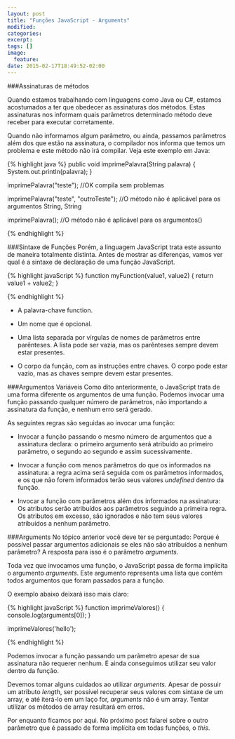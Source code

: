```yaml
---
layout: post
title: "Funções JavaScript - Arguments"
modified:
categories: 
excerpt:
tags: []
image:
  feature:
date: 2015-02-17T18:49:52-02:00
---
```


###Assinaturas de métodos

Quando estamos trabalhando com linguagens como Java ou C#, estamos acostumados a ter que obedecer as assinaturas dos métodos. Estas assinaturas nos informam quais parâmetros determinado método deve receber para executar corretamente.

Quando não informamos algum parâmetro, ou ainda, passamos parâmetros além dos que estão na assinatura, o compilador nos informa que temos um problema e este método não irá compilar. Veja este exemplo em Java:

{% highlight java %}
public void imprimePalavra(String palavra) {
  System.out.println(palavra);
}

imprimePalavra("teste"); //OK compila sem problemas

imprimePalavra("teste", "outroTeste"); //O método não é aplicável para os argumentos String, String

imprimePalavra(); //O método não é aplicável para os argumentos()

{% endhighlight %}

###Sintaxe de Funções
Porém, a linguagem JavaScript trata este assunto de maneira totalmente distinta. Antes de mostrar as diferenças, vamos ver qual é a sintaxe de declaração de uma função JavaScript.

{% highlight javaScript %}
function myFunction(value1, value2) {
  return value1 + value2;
}

{% endhighlight %}

- A palavra-chave function.

- Um nome que é opcional.

- Uma lista separada por vírgulas de nomes de parâmetros entre parênteses. A lista pode ser vazia, mas os parênteses sempre devem estar presentes.

- O corpo da função, com as instruções entre chaves. O corpo pode estar vazio, mas as chaves sempre devem estar presentes.

###Argumentos Variáveis
Como dito anteriormente, o JavaScript trata de uma forma diferente os argumentos de uma função. Podemos invocar uma função passando qualquer número de parâmetros, não importando a assinatura da função, e nenhum erro será gerado.

As seguintes regras são seguidas ao invocar uma função:

- Invocar a função passando o mesmo número de argumentos que a assinatura declara: o primeiro argumento será atribuído ao primeiro parâmetro, o segundo ao segundo e assim sucessivamente.

- Invocar a função com menos parâmetros do que os informados na assinatura: a regra acima será seguida com os parâmetros informados, e os que não forem informados terão seus valores *undefined* dentro da função.

- Invocar a função com parâmetros além dos informados na assinatura: Os atributos serão atribuídos aos parâmetros seguindo a primeira regra. Os atributos em excesso, são ignorados e não tem seus valores atribuídos a nenhum parâmetro.

###Arguments
No tópico anterior você deve ter se perguntado: Porque é possível passar argumentos adicionais se eles não são atribuídos a nenhum parâmetro? A resposta para isso é o parâmetro _arguments_.

Toda vez que invocamos uma função, o JavaScript passa de forma implícita o argumento *arguments*. Este argumento representa uma lista que contém todos argumentos que foram passados para a função.

O exemplo abaixo deixará isso mais claro:

{% highlight javaScript %}
function imprimeValores() {
  console.log(arguments[0]);
}

imprimeValores('hello');

{% endhighlight %}

Podemos invocar a função passando um parâmetro apesar de sua assinatura não requerer nenhum. E ainda conseguimos utilizar seu valor dentro da função.

Devemos tomar alguns cuidados ao utilizar *arguments*. Apesar de possuir um atributo *length*, ser possível recuperar seus valores com sintaxe de um array, e até iterá-lo em um laço for, *arguments* não é um array. Tentar utilizar os métodos de array resultará em erros.

Por enquanto ficamos por aqui. No próximo post falarei sobre o outro parâmetro que é passado de forma implícita em todas funções, o *this*. 